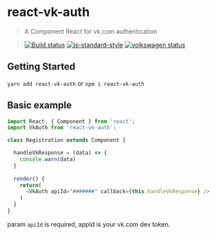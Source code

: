 # react-vk-auth

> A Component React for vk.com authentication

>[![Build status](https://travis-ci.org/auchenberg/volkswagen.svg?branch=master)](https://travis-ci.org/auchenberg/volkswagen)
[![js-standard-style](https://img.shields.io/badge/code%20style-standard-brightgreen.svg?style=flat)](https://github.com/feross/standard)
[![volkswagen status](https://auchenberg.github.io/volkswagen/volkswargen_ci.svg?v=1)](https://github.com/auchenberg/volkswagen)


## Getting Started

`yarn add react-vk-auth` or `npm i react-vk-auth`

## Basic example

```js
import React, { Component } from 'react';
import VkAuth from 'react-vk-auth';

class Registration extends Component {

  handleVkResponse = (data) => {
    console.warn(data)
  }
  
  render() {
    return(
      <VkAuth apiId="#######" callback={this.handleVkResponse} />
    )
  }
}

```
param `apiId` is required, appId is your vk.com dev token.
